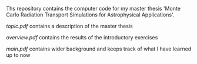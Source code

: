 Ths repository contains the computer code for my master thesis 'Monte Carlo Radiation Transport Simulations for Astrophysical Applications'. 

*topic.pdf* contains a description of the master thesis

*overview.pdf* contains the results of the introductory exercises

*main.pdf* contains wider background and keeps track of what I have learned up to now






